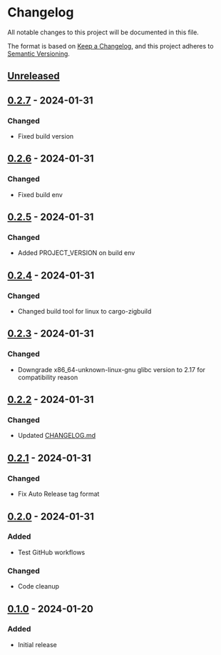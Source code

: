 # Changelog

All notable changes to this project will be documented in this file.

The format is based on [Keep a Changelog](https://keepachangelog.com/en/1.0.0/),
and this project adheres to [Semantic Versioning](https://semver.org/spec/v2.0.0.html).

## [Unreleased]

## [0.2.7] - 2024-01-31

### Changed

- Fixed build version

## [0.2.6] - 2024-01-31

### Changed

- Fixed build env

## [0.2.5] - 2024-01-31

### Changed

- Added PROJECT_VERSION on build env

## [0.2.4] - 2024-01-31

### Changed

- Changed build tool for linux to cargo-zigbuild

## [0.2.3] - 2024-01-31

### Changed

- Downgrade x86_64-unknown-linux-gnu glibc version to 2.17 for compatibility reason

## [0.2.2] - 2024-01-31

### Changed

- Updated [CHANGELOG.md](CHANGELOG.md)

## [0.2.1] - 2024-01-31

### Changed

- Fix Auto Release tag format

## [0.2.0] - 2024-01-31

### Added

- Test GitHub workflows

### Changed

- Code cleanup

## [0.1.0] - 2024-01-20

### Added

- Initial release

[unreleased]: https://github.com/shadowbane/portchecker/compare/v0.1.0...HEAD

[0.2.7]: https://github.com/shadowbane/portchecker/releases/compare/v0.2.6...v0.2.7
[0.2.6]: https://github.com/shadowbane/portchecker/releases/compare/v0.2.5...v0.2.6
[0.2.5]: https://github.com/shadowbane/portchecker/releases/compare/v0.2.4...v0.2.5
[0.2.4]: https://github.com/shadowbane/portchecker/releases/compare/v0.2.3...v0.2.4
[0.2.3]: https://github.com/shadowbane/portchecker/releases/compare/v0.2.2...v0.2.3
[0.2.2]: https://github.com/shadowbane/portchecker/releases/compare/v0.2.1...v0.2.2
[0.2.1]: https://github.com/shadowbane/portchecker/releases/compare/v0.2.0...v0.2.1
[0.2.0]: https://github.com/shadowbane/portchecker/releases/compare/v0.1.0...v0.2.0
[0.1.0]: https://github.com/shadowbane/portchecker/releases/tag/v0.1.0
